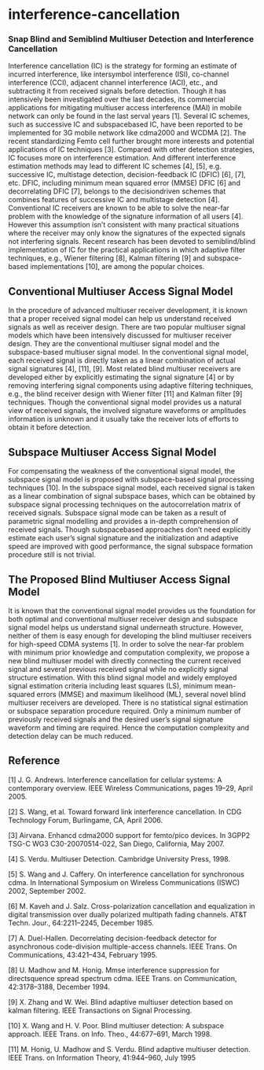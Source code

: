 # interference-cancellation
### Snap Blind and Semiblind Multiuser Detection and Interference Cancellation

Interference cancellation (IC) is the strategy for forming an estimate of incurred interference, like intersymbol interference (ISI), co-channel interference (CCI), adjacent channel
interference (ACI), etc., and subtracting it from received signals before detection. Though it has intensively been investigated over the last decades, its commercial applications
for mitigating multiuser access interference (MAI) in mobile network can only be found in the last serval years [1]. Several IC schemes, such as successive IC and subspacebased IC, have been reported to be implemented for 3G
mobile network like cdma2000 and WCDMA [2]. The recent standardizing Femto cell further brought more interests and potential applications of IC techniques [3]. Compared with
other detection strategies, IC focuses more on interference estimation. And different interference estimation methods may lead to different IC schemes [4], [5], e.g. successive IC,
multistage detection, decision-feedback IC (DFIC) [6], [7], etc. DFIC, including minimum mean squared error (MMSE) DFIC [6] and decorrelating DFIC [7], belongs to the decisiondriven schemes that combines features of successive IC and
multistage detection [4]. Conventional IC receivers are known to be able to solve the near-far problem with the knowledge of the signature information of all users [4]. However this
assumption isn’t consistent with many practical situations where the receiver may only know the signatures of the expected signals not interfering signals. Recent research has
been devoted to semiblind/blind implementation of IC for the practical applications in which adaptive filter techniques, e.g., Wiener filtering [8], Kalman filtering [9] and subspace-based
implementations [10], are among the popular choices.


## Conventional Multiuser Access Signal Model
In the procedure of advanced multiuser receiver development, it is known that a proper received signal model can help us understand received signals as well
as receiver design. There are two popular multiuser signal models which have been intensively discussed for multiuser receiver design. They are the conventional multiuser signal model and the subspace-based multiuser
signal model. In the conventional signal model, each received signal is directly taken as a linear combination of actual signal signatures [4], [11], [9]. Most related blind multiuser receivers are developed either by explicitly estimating the signal signature [4] or by removing
interfering signal components using adaptive filtering techniques, e.g., the blind receiver design with Wiener filter [11] and Kalman filter [9] techniques. Though the
conventional signal model provides us a natural view of received signals, the involved signature waveforms or amplitudes information is unknown and it usually take
the receiver lots of efforts to obtain it before detection. 

## Subspace Multiuser Access Signal Model
For compensating the weakness of the conventional signal model, the subspace signal model is proposed with subspace-based signal processing techniques [10]. In the subspace signal model, each received signal is
taken as a linear combination of signal subspace bases, which can be obtained by subspace signal processing techniques on the autocorrelation matrix of received signals. Subspace signal mode can be taken as a result
of parametric signal modelling and provides a in-depth comprehension of received signals. Though subspacebased approaches don’t need explicitly estimate each user’s signal signature and the initialization and adaptive
speed are improved with good performance, the signal subspace formation procedure still is not trivial.

## The Proposed Blind Multiuser Access Signal Model
It is known that the conventional signal model provides us the foundation for both optimal and conventional multiuser receiver design and subspace signal model helps us understand signal underneath structure.
However, neither of them is easy enough for developing the blind multiuser receivers for high-speed CDMA systems [1]. In order to solve the near-far problem with
minimum prior knowledge and computation complexity, we propose a new blind multiuser model with directly connecting the current received signal and several previous received signal while no explicitly signal structure
estimation. With this blind signal model and widely employed signal estimation criteria including least squares (LS), minimum mean-squared errors (MMSE) and maximum likelihood (ML), several novel blind multiuser
receivers are developed. There is no statistical signal estimation or subspace separation procedure required. Only a minimum number of previously received signals and the desired user’s signal signature waveform and
timing are required. Hence the computation complexity and detection delay can be much reduced.

## Reference
[1] J. G. Andrews. Interference cancellation for cellular systems: A contemporary overview. IEEE Wireless Communications, pages 19–29, April 2005.

[2] S. Wang, et al. Toward forward link interference cancellation. In CDG Technology Forum, Burlingame, CA, April 2006.

[3] Airvana. Enhancd cdma2000 support for femto/pico devices. In 3GPP2 TSG-C WG3 C30-20070514-022, San Diego, California, May 2007.

[4] S. Verdu. Multiuser Detection. Cambridge University Press, 1998. 

[5] S. Wang and J. Caffery. On interference cancellation for synchronous cdma. In International Symposium on Wireless Communications (ISWC) 2002, September 2002.

[6] M. Kaveh and J. Salz. Cross-polarization cancellation and equalization in digital transmission over dually polarized multipath fading channels. AT&T Techn. Jour., 64:2211–2245, December 1985.

[7] A. Duel-Hallen. Decorrelating decision-feedback detector for asynchronous code-division multiple-access channels. IEEE Trans. On Communications, 43:421–434, February 1995.

[8] U. Madhow and M. Honig. Mmse interference suppression for directsquence spread spectrum cdma. IEEE Trans. on Communication, 42:3178–3188, December 1994.

[9] X. Zhang and W. Wei. Blind adaptive multiuser detection based on kalman filtering. IEEE Transactions on Signal Processing.

[10] X. Wang and H. V. Poor. Blind multiuser detection: A subspace approach. IEEE Trans. on Info. Theo., 44:677–691, March 1998.

[11] M. Honig, U. Madhow and S. Verdu. Blind adaptive multiuser detection. IEEE Trans. on Information Theory, 41:944–960, July 1995
